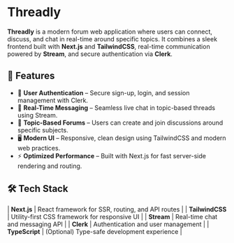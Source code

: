 # Threadly

**Threadly** is a modern forum web application where users can connect, discuss, and chat in real-time around specific topics. It combines a sleek frontend built with **Next.js** and **TailwindCSS**, real-time communication powered by **Stream**, and secure authentication via **Clerk**.

## 🚀 Features
- 🔐 **User Authentication** – Secure sign-up, login, and session management with Clerk.
- 💬 **Real-Time Messaging** – Seamless live chat in topic-based threads using Stream.
- 🧵 **Topic-Based Forums** – Users can create and join discussions around specific subjects.
- 🖥️ **Modern UI** – Responsive, clean design using TailwindCSS and modern web practices.
- ⚡ **Optimized Performance** – Built with Next.js for fast server-side rendering and routing.

## 🛠️ Tech Stack
| **Next.js** | React framework for SSR, routing, and API routes |
| **TailwindCSS** | Utility-first CSS framework for responsive UI |
| **Stream** | Real-time chat and messaging API |
| **Clerk** | Authentication and user management |
| **TypeScript** | (Optional) Type-safe development experience |



